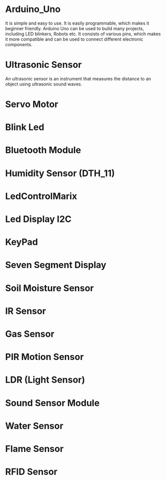 # Arduino_Uno
It is simple and easy to use. It is easily programmable, which makes it beginner friendly. Arduino Uno can be used to build many projects, including LED blinkers, Robots etc. It consists of various pins, which makes it more compatible and can be used to connect different electronic components.

# Ultrasonic Sensor
An ultrasonic sensor is an instrument that measures the distance to an object using ultrasonic sound waves.

# Servo Motor

# Blink Led

# Bluetooth Module

# Humidity Sensor (DTH_11)

# LedControlMarix

# Led Display I2C

# KeyPad

# Seven Segment Display

# Soil Moisture Sensor

# IR Sensor

# Gas Sensor

# PIR Motion Sensor

# LDR (Light Sensor)

# Sound Sensor Module

# Water Sensor

# Flame Sensor

# RFID Sensor
